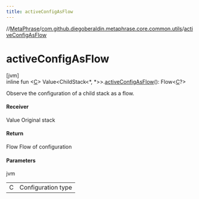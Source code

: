 ```yaml
---
title: activeConfigAsFlow
---
```

//[MetaPhrase](../../index.html)/[com.github.diegoberaldin.metaphrase.core.common.utils](index.html)/[activeConfigAsFlow](active-config-as-flow.html)



# activeConfigAsFlow



[jvm]\
inline fun &lt;[C](active-config-as-flow.html)&gt; Value&lt;ChildStack&lt;*, *&gt;&gt;.[activeConfigAsFlow](active-config-as-flow.html)(): Flow&lt;[C](active-config-as-flow.html)?&gt;



Observe the configuration of a child stack as a flow.



#### Receiver



Value Original stack



#### Return



Flow Flow of configuration



#### Parameters


jvm

| | |
|---|---|
| C | Configuration type |




